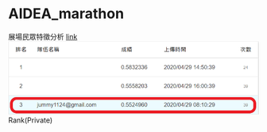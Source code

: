# AIDEA_marathon
展場民眾特徵分析
<a href='https://aidea-web.tw/topic/3956bf8c-0fba-4fd1-bce7-734fcf0028f7'>link</a><br>
<img src='./rank.png'>Rank(Private)</img>